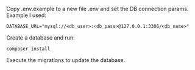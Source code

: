 Copy .env.example to a new file .env and set the DB connection params. Example I used:

```
DATABASE_URL="mysql://<db_user>:<db_pass>@127.0.0.1:3306/<db_name>"
```
Create a database and run:
```
composer install
```

Execute the migrations to update the database.
